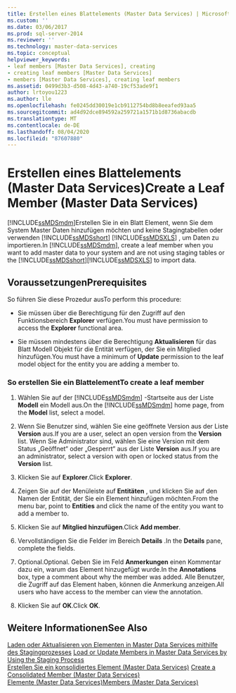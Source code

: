 ```yaml
---
title: Erstellen eines Blattelements (Master Data Services) | Microsoft-Dokumentation
ms.custom: ''
ms.date: 03/06/2017
ms.prod: sql-server-2014
ms.reviewer: ''
ms.technology: master-data-services
ms.topic: conceptual
helpviewer_keywords:
- leaf members [Master Data Services], creating
- creating leaf members [Master Data Services]
- members [Master Data Services], creating leaf members
ms.assetid: 0499d3b3-d508-4d43-a740-19cf53ade9f1
author: lrtoyou1223
ms.author: lle
ms.openlocfilehash: fe0245dd30019e1cb9112754bd8b8eeafed93aa5
ms.sourcegitcommit: ad4d92dce894592a259721a1571b1d8736abacdb
ms.translationtype: MT
ms.contentlocale: de-DE
ms.lasthandoff: 08/04/2020
ms.locfileid: "87607880"
---
```

# <a name="create-a-leaf-member-master-data-services"></a><span data-ttu-id="51b55-102">Erstellen eines Blattelements (Master Data Services)</span><span class="sxs-lookup"><span data-stu-id="51b55-102">Create a Leaf Member (Master Data Services)</span></span>
  <span data-ttu-id="51b55-103">[!INCLUDE[ssMDSmdm](../includes/ssmdsmdm-md.md)]Erstellen Sie in ein Blatt Element, wenn Sie dem System Master Daten hinzufügen möchten und keine Stagingtabellen oder verwenden [!INCLUDE[ssMDSshort](../includes/ssmdsshort-md.md)] [!INCLUDE[ssMDSXLS](../includes/ssmdsxls-md.md)] , um Daten zu importieren.</span><span class="sxs-lookup"><span data-stu-id="51b55-103">In [!INCLUDE[ssMDSmdm](../includes/ssmdsmdm-md.md)], create a leaf member when you want to add master data to your system and are not using staging tables or the [!INCLUDE[ssMDSshort](../includes/ssmdsshort-md.md)][!INCLUDE[ssMDSXLS](../includes/ssmdsxls-md.md)] to import data.</span></span>  
  
## <a name="prerequisites"></a><span data-ttu-id="51b55-104">Voraussetzungen</span><span class="sxs-lookup"><span data-stu-id="51b55-104">Prerequisites</span></span>  
 <span data-ttu-id="51b55-105">So führen Sie diese Prozedur aus</span><span class="sxs-lookup"><span data-stu-id="51b55-105">To perform this procedure:</span></span>  
  
-   <span data-ttu-id="51b55-106">Sie müssen über die Berechtigung für den Zugriff auf den Funktionsbereich **Explorer** verfügen.</span><span class="sxs-lookup"><span data-stu-id="51b55-106">You must have permission to access the **Explorer** functional area.</span></span>  
  
-   <span data-ttu-id="51b55-107">Sie müssen mindestens über die Berechtigung **Aktualisieren** für das Blatt Modell Objekt für die Entität verfügen, der Sie ein Mitglied hinzufügen.</span><span class="sxs-lookup"><span data-stu-id="51b55-107">You must have a minimum of **Update** permission to the leaf model object for the entity you are adding a member to.</span></span>  
  
### <a name="to-create-a-leaf-member"></a><span data-ttu-id="51b55-108">So erstellen Sie ein Blattelement</span><span class="sxs-lookup"><span data-stu-id="51b55-108">To create a leaf member</span></span>  
  
1.  <span data-ttu-id="51b55-109">Wählen Sie auf der [!INCLUDE[ssMDSmdm](../includes/ssmdsmdm-md.md)] -Startseite aus der Liste **Modell** ein Modell aus.</span><span class="sxs-lookup"><span data-stu-id="51b55-109">On the [!INCLUDE[ssMDSmdm](../includes/ssmdsmdm-md.md)] home page, from the **Model** list, select a model.</span></span>  
  
2.  <span data-ttu-id="51b55-110">Wenn Sie Benutzer sind, wählen Sie eine geöffnete Version aus der Liste **Version** aus.</span><span class="sxs-lookup"><span data-stu-id="51b55-110">If you are a user, select an open version from the **Version** list.</span></span> <span data-ttu-id="51b55-111">Wenn Sie Administrator sind, wählen Sie eine Version mit dem Status „Geöffnet“ oder „Gesperrt“ aus der Liste **Version** aus.</span><span class="sxs-lookup"><span data-stu-id="51b55-111">If you are an administrator, select a version with open or locked status from the **Version** list.</span></span>  
  
3.  <span data-ttu-id="51b55-112">Klicken Sie auf **Explorer**.</span><span class="sxs-lookup"><span data-stu-id="51b55-112">Click **Explorer**.</span></span>  
  
4.  <span data-ttu-id="51b55-113">Zeigen Sie auf der Menüleiste auf **Entitäten** , und klicken Sie auf den Namen der Entität, der Sie ein Element hinzufügen möchten.</span><span class="sxs-lookup"><span data-stu-id="51b55-113">From the menu bar, point to **Entities** and click the name of the entity you want to add a member to.</span></span>  
  
5.  <span data-ttu-id="51b55-114">Klicken Sie auf **Mitglied hinzufügen**.</span><span class="sxs-lookup"><span data-stu-id="51b55-114">Click **Add member**.</span></span>  
  
6.  <span data-ttu-id="51b55-115">Vervollständigen Sie die Felder im Bereich **Details** .</span><span class="sxs-lookup"><span data-stu-id="51b55-115">In the **Details** pane, complete the fields.</span></span>  
  
7.  <span data-ttu-id="51b55-116">Optional.</span><span class="sxs-lookup"><span data-stu-id="51b55-116">Optional.</span></span> <span data-ttu-id="51b55-117">Geben Sie im Feld **Anmerkungen** einen Kommentar dazu ein, warum das Element hinzugefügt wurde.</span><span class="sxs-lookup"><span data-stu-id="51b55-117">In the **Annotations** box, type a comment about why the member was added.</span></span> <span data-ttu-id="51b55-118">Alle Benutzer, die Zugriff auf das Element haben, können die Anmerkung anzeigen.</span><span class="sxs-lookup"><span data-stu-id="51b55-118">All users who have access to the member can view the annotation.</span></span>  
  
8.  <span data-ttu-id="51b55-119">Klicken Sie auf **OK**.</span><span class="sxs-lookup"><span data-stu-id="51b55-119">Click **OK**.</span></span>  
  
## <a name="see-also"></a><span data-ttu-id="51b55-120">Weitere Informationen</span><span class="sxs-lookup"><span data-stu-id="51b55-120">See Also</span></span>  
 <span data-ttu-id="51b55-121">[Laden oder Aktualisieren von Elementen in Master Data Services mithilfe des Stagingprozesses](add-update-and-delete-data-master-data-services.md) </span><span class="sxs-lookup"><span data-stu-id="51b55-121">[Load or Update Members in Master Data Services by Using the Staging Process](add-update-and-delete-data-master-data-services.md) </span></span>  
 <span data-ttu-id="51b55-122">[Erstellen Sie ein konsolidiertes Element &#40;Master Data Services&#41;](../../2014/master-data-services/create-a-consolidated-member-master-data-services.md) </span><span class="sxs-lookup"><span data-stu-id="51b55-122">[Create a Consolidated Member &#40;Master Data Services&#41;](../../2014/master-data-services/create-a-consolidated-member-master-data-services.md) </span></span>  
 [<span data-ttu-id="51b55-123">Elemente &#40;Master Data Services&#41;</span><span class="sxs-lookup"><span data-stu-id="51b55-123">Members &#40;Master Data Services&#41;</span></span>](../../2014/master-data-services/members-master-data-services.md)  
  
  
